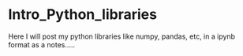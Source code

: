 # Intro_Python_libraries
Here I will post my python libraries like numpy, pandas, etc, in a ipynb format as a notes.....
